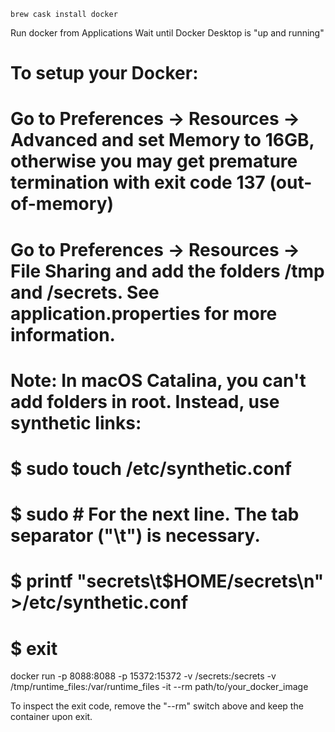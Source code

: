 ```
brew cask install docker
```
Run docker from Applications
Wait until Docker Desktop is "up and running"

# To setup your Docker:
#  Go to Preferences -> Resources -> Advanced and set Memory to 16GB, otherwise you may get premature termination with exit code 137 (out-of-memory)
#  Go to Preferences -> Resources -> File Sharing and add the folders /tmp and /secrets. See application.properties for more information.
#
# Note: In macOS Catalina, you can't add folders in root. Instead, use synthetic links:
#  $ sudo touch /etc/synthetic.conf
#  $ sudo # For the next line. The tab separator ("\t") is necessary.
#  $ printf "secrets\t$HOME/secrets\n" >/etc/synthetic.conf
#  $ exit



docker run -p 8088:8088 -p 15372:15372 -v /secrets:/secrets -v /tmp/runtime_files:/var/runtime_files -it --rm path/to/your_docker_image

To inspect the exit code, remove the "--rm" switch above and keep the container upon exit.